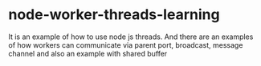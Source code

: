 # node-worker-threads-learning
It is an example of how to use node js threads. And there are an examples of how workers can communicate via parent port, broadcast, message channel and also an example with shared buffer  
